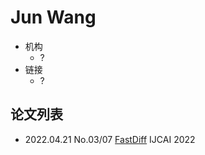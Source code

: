 # Jun Wang

- 机构
  - ?
- 链接
  - ?

## 论文列表

- 2022.04.21 No.03/07 [FastDiff](../Models/Diffusion/2022.04.21_FastDiff.md) IJCAI 2022